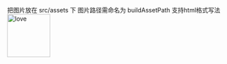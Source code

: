 把图片放在 src/assets 下
图片路径需命名为 buildAssetPath
支持html格式写法
<img src="buildAssetPath/default.jpeg" width="100" alt="love"/>